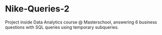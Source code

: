 # Nike-Queries-2
Project inside Data Analytics course @ Masterschool, answering 6 business questions with SQL queries using  temporary subqueries.
